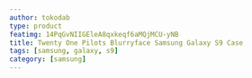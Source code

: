 ```yaml
---
author: tokodab
type: product
featimg: 14PqGvNIIGEleA8qxkeqf6aMQjMCU-yNB
title: Twenty One Pilots Blurryface Samsung Galaxy S9 Case
tags: [samsung, galaxy, s9]
category: [samsung]
---
```

